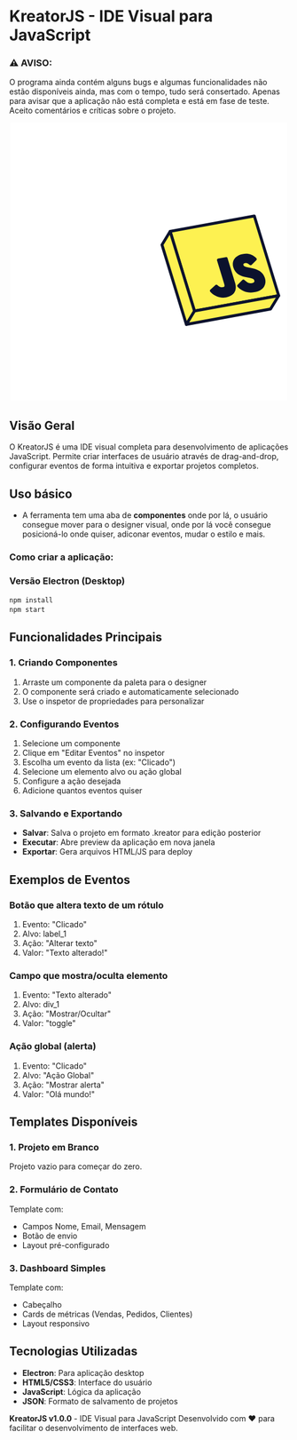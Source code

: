 # KreatorJS - IDE Visual para JavaScript

### ⚠ AVISO: 
O programa ainda contém alguns bugs e algumas funcionalidades não estão disponíveis ainda, mas com o tempo, tudo será consertado. Apenas para avisar que a aplicação não está completa e está em fase de teste. Aceito comentários e críticas sobre o projeto.

<p align="center">
    <img src="https://github.com/MiguelDev-GH/KreatorJS/blob/main/assets/icon.png">
<p>

## Visão Geral

O KreatorJS é uma IDE visual completa para desenvolvimento de aplicações JavaScript. Permite criar interfaces de usuário através de drag-and-drop, configurar eventos de forma intuitiva e exportar projetos completos.

## Uso básico

- A ferramenta tem uma aba de **componentes** onde por lá, o usuário consegue mover para o designer visual, onde por lá você consegue posicioná-lo onde quiser, adiconar eventos, mudar o estilo e mais.

### Como criar a aplicação:

### Versão Electron (Desktop)
```bash
npm install
npm start
```

## Funcionalidades Principais

### 1. Criando Componentes
1. Arraste um componente da paleta para o designer
2. O componente será criado e automaticamente selecionado
3. Use o inspetor de propriedades para personalizar

### 2. Configurando Eventos
1. Selecione um componente
2. Clique em "Editar Eventos" no inspetor
3. Escolha um evento da lista (ex: "Clicado")
4. Selecione um elemento alvo ou ação global
5. Configure a ação desejada
6. Adicione quantos eventos quiser

### 3. Salvando e Exportando
- **Salvar**: Salva o projeto em formato .kreator para edição posterior
- **Executar**: Abre preview da aplicação em nova janela
- **Exportar**: Gera arquivos HTML/JS para deploy

## Exemplos de Eventos

### Botão que altera texto de um rótulo
1. Evento: "Clicado"
2. Alvo: label_1
3. Ação: "Alterar texto"
4. Valor: "Texto alterado!"

### Campo que mostra/oculta elemento
1. Evento: "Texto alterado"
2. Alvo: div_1
3. Ação: "Mostrar/Ocultar"
4. Valor: "toggle"

### Ação global (alerta)
1. Evento: "Clicado"
2. Alvo: "Ação Global"
3. Ação: "Mostrar alerta"
4. Valor: "Olá mundo!"

## Templates Disponíveis

### 1. Projeto em Branco
Projeto vazio para começar do zero.

### 2. Formulário de Contato
Template com:
- Campos Nome, Email, Mensagem
- Botão de envio
- Layout pré-configurado

### 3. Dashboard Simples
Template com:
- Cabeçalho
- Cards de métricas (Vendas, Pedidos, Clientes)
- Layout responsivo

## Tecnologias Utilizadas

- **Electron**: Para aplicação desktop
- **HTML5/CSS3**: Interface do usuário
- **JavaScript**: Lógica da aplicação
- **JSON**: Formato de salvamento de projetos

**KreatorJS v1.0.0** - IDE Visual para JavaScript
Desenvolvido com ❤️ para facilitar o desenvolvimento de interfaces web.
